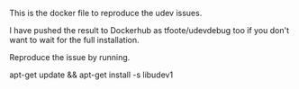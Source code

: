 This is the docker file to reproduce the udev issues.

I have pushed the result to Dockerhub as tfoote/udevdebug too if you don't want to wait for the full installation.

Reproduce the issue by running.

apt-get update && apt-get install -s libudev1
